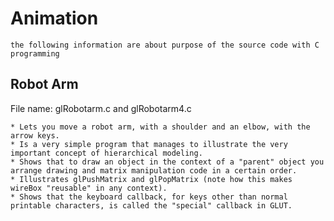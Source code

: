 # Animation #
	the following information are about purpose of the source code with C programming

## Robot Arm ##
File name: glRobotarm.c and glRobotarm4.c

	* Lets you move a robot arm, with a shoulder and an elbow, with the arrow keys.
    * Is a very simple program that manages to illustrate the very important concept of hierarchical modeling.
    * Shows that to draw an object in the context of a "parent" object you arrange drawing and matrix manipulation code in a certain order.
    * Illustrates glPushMatrix and glPopMatrix (note how this makes wireBox "reusable" in any context).
    * Shows that the keyboard callback, for keys other than normal printable characters, is called the "special" callback in GLUT.
